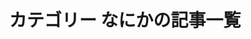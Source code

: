 ---
title: カテゴリー なにかの記事一覧
description: なにかカテゴリの記事一覧です。
layout: blog-index
query:
  category: なにか
---
